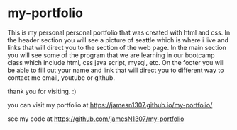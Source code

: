 # my-portfolio

This is my personal personal portfolio that was created with html and css. In the header section you will see a picture of seattle which is where i live and links that will direct you to the section of the web page. In the main section you will see some of the program that we are learning in our bootcamp class which include html, css java script, mysql, etc. On the footer you will be able to fill out your name and link that will direct you to different way to contact me email, youtube or github.

thank you for visiting. :)

you can visit my portfolio at 
https://jamesn1307.github.io/my-portfolio/

see my code at 
https://github.com/jamesN1307/my-portfolio
 